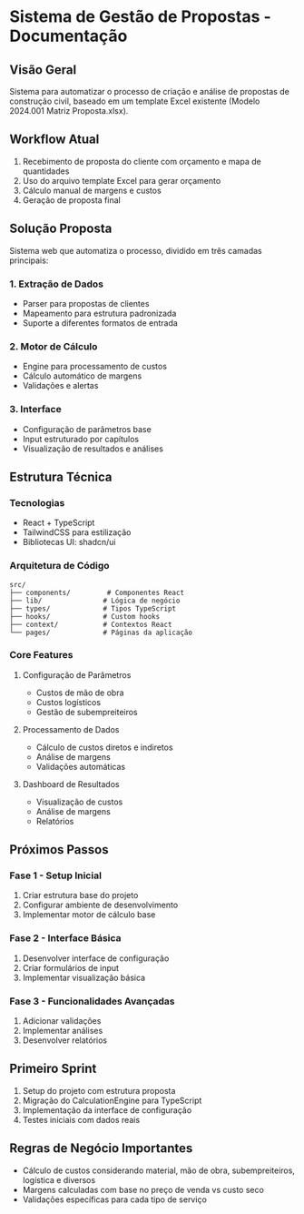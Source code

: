 # Sistema de Gestão de Propostas - Documentação

## Visão Geral
Sistema para automatizar o processo de criação e análise de propostas de construção civil, baseado em um template Excel existente (Modelo 2024.001 Matriz Proposta.xlsx).

## Workflow Atual
1. Recebimento de proposta do cliente com orçamento e mapa de quantidades
2. Uso do arquivo template Excel para gerar orçamento
3. Cálculo manual de margens e custos
4. Geração de proposta final

## Solução Proposta
Sistema web que automatiza o processo, dividido em três camadas principais:

### 1. Extração de Dados
- Parser para propostas de clientes
- Mapeamento para estrutura padronizada
- Suporte a diferentes formatos de entrada

### 2. Motor de Cálculo
- Engine para processamento de custos
- Cálculo automático de margens
- Validações e alertas

### 3. Interface
- Configuração de parâmetros base
- Input estruturado por capítulos
- Visualização de resultados e análises

## Estrutura Técnica

### Tecnologias
- React + TypeScript
- TailwindCSS para estilização
- Bibliotecas UI: shadcn/ui

### Arquitetura de Código
```
src/
├── components/         # Componentes React
├── lib/               # Lógica de negócio
├── types/             # Tipos TypeScript
├── hooks/             # Custom hooks
├── context/           # Contextos React
└── pages/             # Páginas da aplicação
```

### Core Features
1. Configuração de Parâmetros
   - Custos de mão de obra
   - Custos logísticos
   - Gestão de subempreiteiros

2. Processamento de Dados
   - Cálculo de custos diretos e indiretos
   - Análise de margens
   - Validações automáticas

3. Dashboard de Resultados
   - Visualização de custos
   - Análise de margens
   - Relatórios

## Próximos Passos

### Fase 1 - Setup Inicial
1. Criar estrutura base do projeto
2. Configurar ambiente de desenvolvimento
3. Implementar motor de cálculo base

### Fase 2 - Interface Básica
1. Desenvolver interface de configuração
2. Criar formulários de input
3. Implementar visualização básica

### Fase 3 - Funcionalidades Avançadas
1. Adicionar validações
2. Implementar análises
3. Desenvolver relatórios

## Primeiro Sprint
1. Setup do projeto com estrutura proposta
2. Migração do CalculationEngine para TypeScript
3. Implementação da interface de configuração
4. Testes iniciais com dados reais

## Regras de Negócio Importantes
- Cálculo de custos considerando material, mão de obra, subempreiteiros, logística e diversos
- Margens calculadas com base no preço de venda vs custo seco
- Validações específicas para cada tipo de serviço